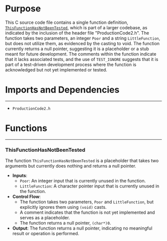 # Purpose
This C source code file contains a single function definition, [`ThisFunctionHasNotBeenTested`](#ThisFunctionHasNotBeenTested), which is part of a larger codebase, as indicated by the inclusion of the header file "ProductionCode2.h". The function takes two parameters, an integer `Poor` and a string `LittleFunction`, but does not utilize them, as evidenced by the casting to void. The function currently returns a null pointer, suggesting it is a placeholder or a stub meant for future development. The comments within the function indicate that it lacks associated tests, and the use of `TEST_IGNORE` suggests that it is part of a test-driven development process where the function is acknowledged but not yet implemented or tested.
# Imports and Dependencies

---
- `ProductionCode2.h`


# Functions

---
### ThisFunctionHasNotBeenTested<!-- {{#callable:ThisFunctionHasNotBeenTested}} -->
The function `ThisFunctionHasNotBeenTested` is a placeholder that takes two arguments but currently does nothing and returns a null pointer.
- **Inputs**:
    - `Poor`: An integer input that is currently unused in the function.
    - `LittleFunction`: A character pointer input that is currently unused in the function.
- **Control Flow**:
    - The function takes two parameters, `Poor` and `LittleFunction`, but explicitly ignores them using `(void)` casts.
    - A comment indicates that the function is not yet implemented and serves as a placeholder.
    - The function returns a null pointer, `(char*)0`.
- **Output**: The function returns a null pointer, indicating no meaningful result or operation is performed.


